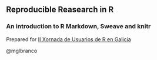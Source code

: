 ## Reproducible Reasearch in R ##
### An introduction to R Markdown, Sweave and knitr ###

Prepared for [II Xornada de Usuarios de R en Galicia](https://www.r-users.gal/) 

@mglbranco 